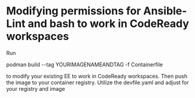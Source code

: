 # Modifying permissions for Ansible-Lint and bash to work in CodeReady workspaces
Run 

podman build --tag YOURIMAGENAMEANDTAG -f Containerfile 

to modify your existing EE to work in CodeReady workspaces. Then push the image to your container registry. Utilize the devfile.yaml and adjust for your registry and image